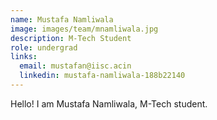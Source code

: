 ```yaml
---
name: Mustafa Namliwala
image: images/team/mnamliwala.jpg
description: M-Tech Student
role: undergrad
links:
  email: mustafan@iisc.acin
  linkedin: mustafa-namliwala-188b22140
---
```


Hello! I am Mustafa Namliwala, M-Tech student.
